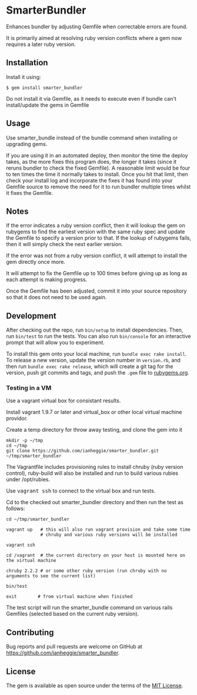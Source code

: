 # SmarterBundler

Enhances bundler by adjusting Gemfile when correctable errors are found.

It is primarily aimed at resolving ruby version conflicts where a gem now requires a later ruby version.

## Installation

Install it using:

    $ gem install smarter_bundler

Do not install it via Gemfile, as it needs to execute even if bundle can't install/update the gems in Gemfile

## Usage

Use smarter_bundle instead of the bundle command when installing or upgrading gems.

If you are using it in an automated deploy, then monitor the time the deploy takes, as 
the more fixes this program does, the longer it takes (since it reruns bundler to check the fixed Gemfile).
A reasonable limit would be four to ten times the time it normally takes to install.
Once you hit that limit, then check your install log and incorporate the fixes it has found into your Gemfile
source to remove the need for it to run bundler multiple times whilst it fixes the Gemfile.

## Notes

If the error indicates a ruby version conflict, then it will lookup the gem on rubygems to find the earliest version with the same ruby spec
and update the Gemfile to specify a version prior to that. If the lookup of rubygems fails, then it will simply check the next earlier version.

If the error was not from a ruby version conflict, it will attempt to install the gem directly once more.

It will attempt to fix the Gemfile up to 100 times before giving up as long as each attempt is making progress.

Once the Gemfile has been adjusted, commit it into your source repository so that it does not need to be used again.

## Development

After checking out the repo, run `bin/setup` to install dependencies. Then, run `bin/test` to run the tests. You can also run `bin/console` for an interactive prompt that will allow you to experiment.

To install this gem onto your local machine, run `bundle exec rake install`. To release a new version, update the version number in `version.rb`, and then run `bundle exec rake release`, which will create a git tag for the version, push git commits and tags, and push the `.gem` file to [rubygems.org](https://rubygems.org).


### Testing in a VM

Use a vagrant virtual box for consistant results.

Install vagrant 1.9.7 or later and virtual_box or other local virtual machine providor.

Create a temp directory for throw away testing, and clone the gem into it

    mkdir -p ~/tmp
    cd ~/tmp
    git clone https://github.com/ianheggie/smarter_bundler.git ~/tmp/smarter_bundler

The Vagrantfile includes provisioning rules to install chruby (ruby version control),
ruby-build will also be installed and run to build various rubies under /opt/rubies.

Use <tt>vagrant ssh</tt> to connect to the virtual box and run tests.

Cd to the checked out smarter_bundler directory and then run the test as follows:

    cd ~/tmp/smarter_bundler

    vagrant up   # this will also run vagrant provision and take some time
                 # chruby and various ruby versions will be installed

    vagrant ssh

    cd /vagrant  # the current directory on your host is mounted here on the virtual machine

    chruby 2.2.2 # or some other ruby version (run chruby with no arguments to see the current list)

    bin/test

    exit        # from virtual machine when finished

The test script will run the smarter_bundle command on various rails Gemfiles (selected based on the current ruby version).

## Contributing

Bug reports and pull requests are welcome on GitHub at https://github.com/ianheggie/smarter_bundler.

## License

The gem is available as open source under the terms of the [MIT License](https://opensource.org/licenses/MIT).
